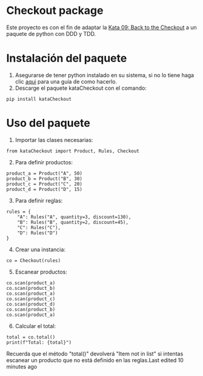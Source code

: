 # Checkout package

Este proyecto es con el fin de adaptar la [Kata 09: Back to the Checkout](http://codekata.com/kata/kata09-back-to-the-checkout/) a un paquete de python con DDD y TDD.

# Instalación del paquete

1. Asegurarse de tener python instalado en su sistema, si no lo tiene haga clic [aqui](https://www.python.org/downloads/) para una guía de como hacerlo.
2. Descarge el paquete kataCheckout con el comando:

``` 
pip install kataCheckout
```  

# Uso del paquete

1. Importar las clases necesarias:

``` 
from kataCheckout import Product, Rules, Checkout
```

2. Para definir productos:

```
product_a = Product("A", 50)
product_b = Product("B", 30)
product_c = Product("C", 20)
product_d = Product("D", 15)
```

3. Para definir reglas:

```
rules = {
    "A": Rules("A", quantity=3, discount=130),
    "B": Rules("B", quantity=2, discount=45),
    "C": Rules("C"),
    "D": Rules("D")
}
``` 

4. Crear una instancia:

```
co = Checkout(rules)
``` 

5. Escanear productos:

```
co.scan(product_a)
co.scan(product_b)
co.scan(product_a)
co.scan(product_c)
co.scan(product_d)
co.scan(product_b)
co.scan(product_a)
``` 

6. Calcular el total:

```
total = co.total()
print(f"Total: {total}")
```

Recuerda que el método "total()" devolverá "Item not in list" si intentas escanear un producto que no está definido en las reglas.Last edited 10 minutes ago
